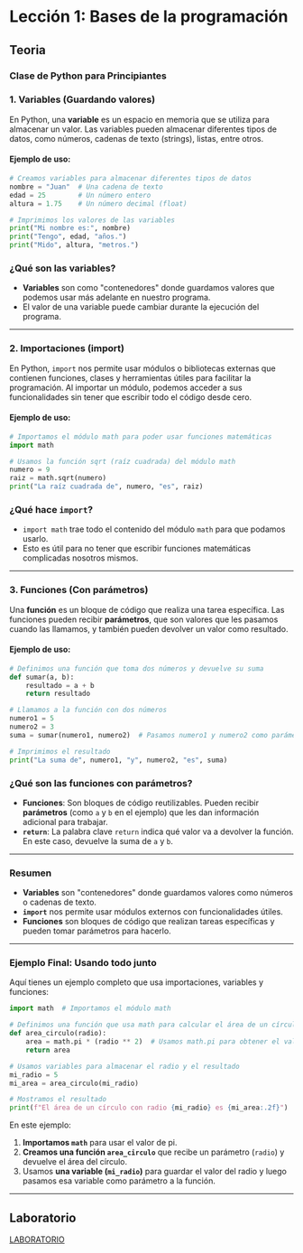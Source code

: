 # Lección 1: Bases de la programación

## Teoria

### **Clase de Python para Principiantes**

### **1. Variables (Guardando valores)**

En Python, una **variable** es un espacio en memoria que se utiliza para almacenar un valor.
Las variables pueden almacenar diferentes tipos de datos, como números, cadenas de texto (strings), listas, entre otros.

#### Ejemplo de uso:

```python
# Creamos variables para almacenar diferentes tipos de datos
nombre = "Juan"  # Una cadena de texto
edad = 25        # Un número entero
altura = 1.75    # Un número decimal (float)

# Imprimimos los valores de las variables
print("Mi nombre es:", nombre)
print("Tengo", edad, "años.")
print("Mido", altura, "metros.")
```

### ¿Qué son las variables?

- **Variables** son como "contenedores" donde guardamos valores que podemos usar más adelante en nuestro programa.
- El valor de una variable puede cambiar durante la ejecución del programa.

---

### **2. Importaciones (import)**

En Python, `import` nos permite usar módulos o bibliotecas externas que contienen funciones, clases y herramientas útiles para facilitar la programación. Al importar un módulo, podemos acceder a sus funcionalidades sin tener que escribir todo el código desde cero.

#### Ejemplo de uso:

```python
# Importamos el módulo math para poder usar funciones matemáticas
import math

# Usamos la función sqrt (raíz cuadrada) del módulo math
numero = 9
raiz = math.sqrt(numero)
print("La raíz cuadrada de", numero, "es", raiz)
```

### ¿Qué hace `import`?

- `import math` trae todo el contenido del módulo `math` para que podamos usarlo.
- Esto es útil para no tener que escribir funciones matemáticas complicadas nosotros mismos.

---

### **3. Funciones (Con parámetros)**

Una **función** es un bloque de código que realiza una tarea específica. Las funciones pueden recibir **parámetros**, que son valores que les pasamos cuando las llamamos, y también pueden devolver un valor como resultado.

#### Ejemplo de uso:

```python
# Definimos una función que toma dos números y devuelve su suma
def sumar(a, b):
    resultado = a + b
    return resultado

# Llamamos a la función con dos números
numero1 = 5
numero2 = 3
suma = sumar(numero1, numero2)  # Pasamos numero1 y numero2 como parámetros

# Imprimimos el resultado
print("La suma de", numero1, "y", numero2, "es", suma)
```

### ¿Qué son las funciones con parámetros?

- **Funciones**: Son bloques de código reutilizables. Pueden recibir **parámetros** (como `a` y `b` en el ejemplo) que les dan información adicional para trabajar.
- **`return`**: La palabra clave `return` indica qué valor va a devolver la función. En este caso, devuelve la suma de `a` y `b`.

---

### **Resumen**

- **Variables** son "contenedores" donde guardamos valores como números o cadenas de texto.
- **`import`** nos permite usar módulos externos con funcionalidades útiles.
- **Funciones** son bloques de código que realizan tareas específicas y pueden tomar parámetros para hacerlo.

---

### **Ejemplo Final: Usando todo junto**

Aquí tienes un ejemplo completo que usa importaciones, variables y funciones:

```python
import math  # Importamos el módulo math

# Definimos una función que usa math para calcular el área de un círculo
def area_circulo(radio):
    area = math.pi * (radio ** 2)  # Usamos math.pi para obtener el valor de pi
    return area

# Usamos variables para almacenar el radio y el resultado
mi_radio = 5
mi_area = area_circulo(mi_radio)

# Mostramos el resultado
print(f"El área de un círculo con radio {mi_radio} es {mi_area:.2f}")
```

En este ejemplo:

1. **Importamos `math`** para usar el valor de pi.
2. **Creamos una función `area_circulo`** que recibe un parámetro (`radio`) y devuelve el área del círculo.
3. Usamos **una variable (`mi_radio`)** para guardar el valor del radio y luego pasamos esa variable como parámetro a la función.

---

## Laboratorio

[LABORATORIO](https://colab.research.google.com/github/libialany/qhawanacode/blob/main/docs/course1/lesson1.ipynb)
